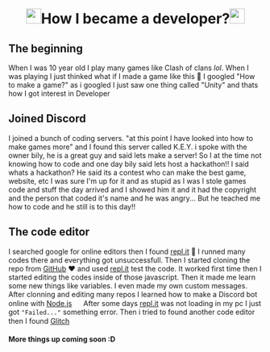 <h1 align="center"><img src="https://cdn.discordapp.com/emojis/710970919736311942.png?v=1" width="30px">How I became a developer?<img src="https://cdn.discordapp.com/emojis/710970919736311942.png?v=1" width="30px"></h1>

## The beginning
When I was 10 year old I play many games like Clash of clans *lol*. When I was playing I just thinked what if I made a game like this :eyes: I googled "How to make a game?" as i googled I just saw one thing called "Unity" and thats how I got interest in Developer

## Joined Discord
I joined a bunch of coding servers. "at this point I have looked into how to make games more" and I found this server called K.E.Y. i spoke with the owner bily, he is a great guy and said lets make a server! So I at the time not knowing how to code and one day bily said lets host a hackathon!! I said whats a hackathon? He said its a contest who can make the best game, website, etc I was sure I'm up for it and as stupid as I was I stole games code and stuff the day arrived and I showed him it and it had the copyright and the person that coded it's name and he was angry... But he teached me how to code and he still is to this day!!

## The code editor
I searched google for online editors then I found [repl.it](https://repl.it) :partying_face: I runned many codes there and everything got unsuccessfull. Then I started cloning the repo from [GitHub](https://github.com) :heart: and used [repl.it](https://repl.it) test the code. It worked first time then I started editing the codes inside of those javascript. Then it made me learn some new things like variables. I even made my own custom messages. After clonning and editing many repos I learned how to make a Discord bot online with [Node.js](https://nodejs.org/) <img src="https://www.phpexperttechnologies.com/cp-admin/dynamic_folder/blog_image/5d8c88533f72cnode-js-new.png" width="15px"> After some days [repl.it](https://repl.it) was not loading in my pc I just got `"Failed..."` something error. Then i tried to found another code editor then I found [Glitch](https://glitch.com) <img src="https://cdn.glitch.com/e200ca48-8caa-472f-b105-1ab0ed3d605d%2Fglitch-fish-big.png?v=1534344540198" width="15px">

#### More things up coming soon :D
